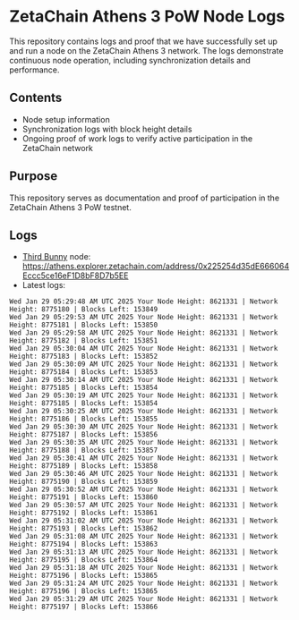 # ZetaChain Athens 3 PoW Node Logs
This repository contains logs and proof that we have successfully set up and run a node on the ZetaChain Athens 3 network. The logs demonstrate continuous node operation, including synchronization details and performance.

## Contents
- Node setup information
- Synchronization logs with block height details
- Ongoing proof of work logs to verify active participation in the ZetaChain network

## Purpose
This repository serves as documentation and proof of participation in the ZetaChain Athens 3 PoW testnet.

## Logs

- [Third Bunny](https://thirdbunny.xyz/) node: https://athens.explorer.zetachain.com/address/0x225254d35dE666064Eccc5ce16eF1D8bF8D7b5EE
- Latest logs:
```
Wed Jan 29 05:29:48 AM UTC 2025 Your Node Height: 8621331 | Network Height: 8775180 | Blocks Left: 153849
Wed Jan 29 05:29:53 AM UTC 2025 Your Node Height: 8621331 | Network Height: 8775181 | Blocks Left: 153850
Wed Jan 29 05:29:58 AM UTC 2025 Your Node Height: 8621331 | Network Height: 8775182 | Blocks Left: 153851
Wed Jan 29 05:30:04 AM UTC 2025 Your Node Height: 8621331 | Network Height: 8775183 | Blocks Left: 153852
Wed Jan 29 05:30:09 AM UTC 2025 Your Node Height: 8621331 | Network Height: 8775184 | Blocks Left: 153853
Wed Jan 29 05:30:14 AM UTC 2025 Your Node Height: 8621331 | Network Height: 8775185 | Blocks Left: 153854
Wed Jan 29 05:30:19 AM UTC 2025 Your Node Height: 8621331 | Network Height: 8775185 | Blocks Left: 153854
Wed Jan 29 05:30:25 AM UTC 2025 Your Node Height: 8621331 | Network Height: 8775186 | Blocks Left: 153855
Wed Jan 29 05:30:30 AM UTC 2025 Your Node Height: 8621331 | Network Height: 8775187 | Blocks Left: 153856
Wed Jan 29 05:30:35 AM UTC 2025 Your Node Height: 8621331 | Network Height: 8775188 | Blocks Left: 153857
Wed Jan 29 05:30:41 AM UTC 2025 Your Node Height: 8621331 | Network Height: 8775189 | Blocks Left: 153858
Wed Jan 29 05:30:46 AM UTC 2025 Your Node Height: 8621331 | Network Height: 8775190 | Blocks Left: 153859
Wed Jan 29 05:30:52 AM UTC 2025 Your Node Height: 8621331 | Network Height: 8775191 | Blocks Left: 153860
Wed Jan 29 05:30:57 AM UTC 2025 Your Node Height: 8621331 | Network Height: 8775192 | Blocks Left: 153861
Wed Jan 29 05:31:02 AM UTC 2025 Your Node Height: 8621331 | Network Height: 8775193 | Blocks Left: 153862
Wed Jan 29 05:31:08 AM UTC 2025 Your Node Height: 8621331 | Network Height: 8775194 | Blocks Left: 153863
Wed Jan 29 05:31:13 AM UTC 2025 Your Node Height: 8621331 | Network Height: 8775195 | Blocks Left: 153864
Wed Jan 29 05:31:18 AM UTC 2025 Your Node Height: 8621331 | Network Height: 8775196 | Blocks Left: 153865
Wed Jan 29 05:31:24 AM UTC 2025 Your Node Height: 8621331 | Network Height: 8775196 | Blocks Left: 153865
Wed Jan 29 05:31:29 AM UTC 2025 Your Node Height: 8621331 | Network Height: 8775197 | Blocks Left: 153866
```

